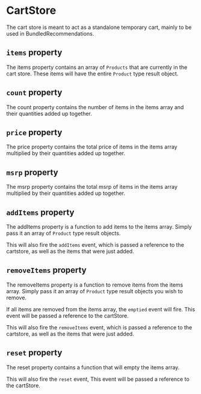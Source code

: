 # CartStore
The cart store is meant to act as a standalone temporary cart, mainly to be used in BundledRecommendations.

## `items` property

The items property contains an array of `Products` that are currently in the cart store. These items will have the entire `Product` type result object. 

## `count` property

The count property contains the number of items in the items array and their quantities added up together. 


## `price` property

The price property contains the total price of items in the items array multiplied by their quantities added up together. 


## `msrp` property

The msrp property contains the total msrp of items in the items array multiplied by their quantities added up together. 

## `addItems` property

The addItems property is a function to add items to the items array. Simply pass it an array of `Product` type result objects.

This will also fire the `addItems` event, which is passed a reference to the cartstore, as well as the items that were just added. 


## `removeItems` property

The removeItems property is a function to remove items from the items array. Simply pass it an array of `Product` type result objects you wish to remove.

If all items are removed from the items array, the `emptied` event will fire. This event will be passed a reference to the cartStore. 

This will also fire the `removeItems` event, which is passed a reference to the cartstore, as well as the items that were just added. 


## `reset` property
The reset property contains a function that will empty the items array. 

This will also fire the `reset` event, This event will be passed a reference to the cartStore. 